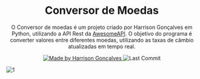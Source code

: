 <h1 align="center">
  Conversor de Moedas
</h1>

<p align="center">O Conversor de moedas é um projeto criado por Harrison Gonçalves em Python, utilizando a API Rest da <a href="https://docs.awesomeapi.com.br/">AwesomeAPI</a>. O objetivo do programa é converter valores entre diferentes moedas, utilizando as taxas de câmbio atualizadas em tempo real.</p>

<p align="center">
  <a href="https://github.com/lucasmontano">
    <img alt="Made by Harrison Gonçalves" src="https://img.shields.io/badge/made%20by-Harrison%20Gonçalves-brightgreen">
  </a>
<img alt="Last Commit" src="https://img.shields.io/github/last-commit/harrisongoncalves/conversordemoedas">

</p>

<img src="https://i.ibb.co/dmCznbx/1.png" alt="1" border="0">
